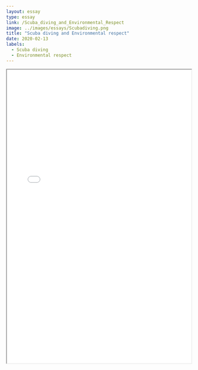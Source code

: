 ```yaml
---
layout: essay
type: essay
link: /Scuba_diving_and_Environmental_Respect
image: ../images/essays/Scubadiving.png
title: "Scuba diving and Environmental respect"
date: 2020-02-13
labels:
  - Scuba diving
  - Environmental respect
---
```


<div class="invmobile">
  <iframe src="../images/essays/Scubadiving.pdf" width="100%" height="800">
</div>

<div style="margin: 0 auto; margin-top: 1em; margin-bottom: 1em">
  <div class="ui button" style="margin-top: 1em">Jouer</div>
</div>
